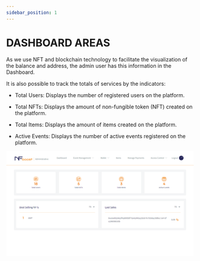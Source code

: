 ```yaml
---
sidebar_position: 1
---
```


# DASHBOARD AREAS

As we use NFT and blockchain technology to facilitate the visualization of the balance and address, the admin user has this information in the Dashboard.

It is also possible to track the totals of services by the indicators:

- Total Users: Displays the number of registered users on the platform.

- Total NFTs: Displays the amount of non-fungible token (NFT) created on the platform.

- Total Items: Displays the amount of items created on the platform.

- Active Events: Displays the number of active events registered on the platform.

![1](/img/novateladashboard.png)
